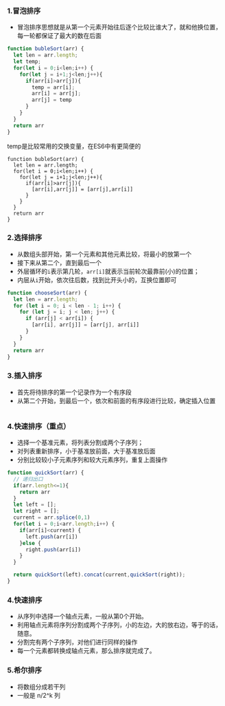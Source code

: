 ### 1.冒泡排序

- 冒泡排序思想就是从第一个元素开始往后逐个比较比谁大了，就和他换位置，每一轮都保证了最大的数在后面

```js
function bubleSort(arr) {
  let len = arr.length;
  let temp;
  for(let i = 0;i<len;i++) {
    for(let j = i+1;j<len;j++){
      if(arr[i]>arr[j]){
        temp = arr[i];
        arr[i] = arr[j];
        arr[j] = temp
      }
    }
  }
  return arr
}
```

temp是比较常用的交换变量，在ES6中有更简便的

```
function bubleSort(arr) {
  let len = arr.length;
  for(let i = 0;i<len;i++) {
    for(let j = i+1;j<len;j++){
      if(arr[i]>arr[j]){
        [arr[i],arr[j]] = [arr[j],arr[i]]
      }
    }
  }
  return arr
}
```

### 2.选择排序

- 从数组头部开始，第一个元素和其他元素比较，将最小的放第一个
- 接下来从第二个，直到最后一个
- 外层循环的`i`表示第几轮，`arr[i]`就表示当前轮次最靠前(小)的位置；
- 内层从`i`开始，依次往后数，找到比开头小的，互换位置即可

```js
function chooseSort(arr) {
  let len = arr.length;
  for (let i = 0; i < len - 1; i++) {
    for (let j = i; j < len; j++) {
      if (arr[j] < arr[i]) {
        [arr[i], arr[j]] = [arr[j], arr[i]]
      }
    }
  }
  return arr
}
```

### 3.插入排序

- 首先将待排序的第一个记录作为一个有序段
- 从第二个开始，到最后一个，依次和前面的有序段进行比较，确定插入位置

```js

```

### 4.快速排序（重点）

- 选择一个基准元素，将列表分割成两个子序列；
- 对列表重新排序，小于基准放前面，大于基准放后面
- 分别比较较小子元素序列和较大元素序列，重复上面操作

```js
function quickSort(arr) {
  // 递归出口
  if(arr.length<=1){
    return arr
  }
  let left = [];
  let right = [];
  current = arr.splice(0,1)
  for(let i = 0;i<arr.length;i++) {
    if(arr[i]<current) {
      left.push(arr[i])
    }else {
      right.push(arr[i])
    }
  }

  return quickSort(left).concat(current,quickSort(right)); 
}
```

### 4.快速排序

- 从序列中选择一个轴点元素，一般从第0个开始。
- 利用轴点元素将序列分割成两个子序列，小的左边，大的放右边，等于的话，随意。
- 分割完有两个子序列，对他们进行同样的操作
- 每一个元素都转换成轴点元素，那么排序就完成了。

### 5.希尔排序

- 将数组分成若干列
- 一般是 n/2^k 列

